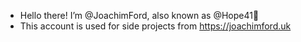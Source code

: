 - Hello there! I’m @JoachimFord, also known as @Hope41👋
- This account is used for side projects from https://joachimford.uk
